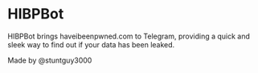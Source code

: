 # HIBPBot
HIBPBot brings haveibeenpwned.com to Telegram, providing a quick and sleek way to find out if your data has been leaked.


Made by @stuntguy3000
